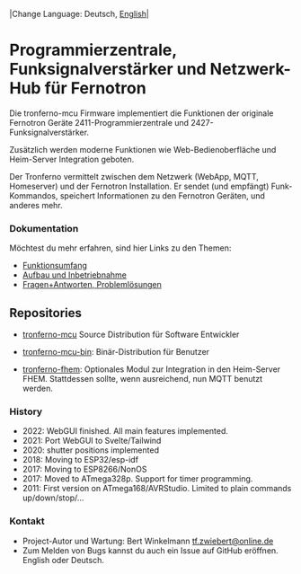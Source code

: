 |Change Language: Deutsch, [English](index.md)|

# Programmierzentrale, Funksignalverstärker und Netzwerk-Hub für Fernotron

Die tronferno-mcu Firmware implementiert die Funktionen der originale Fernotron Geräte 2411-Programmierzentrale und 2427-Funksignalverstärker.

Zusätzlich werden moderne Funktionen wie Web-Bedienoberfläche und Heim-Server Integration geboten.

Der Tronferno vermittelt zwischen dem Netzwerk (WebApp, MQTT, Homeserver) und der Fernotron Installation. Er sendet (und empfängt) Funk-Kommandos, speichert Informationen zu den Fernotron Geräten, und anderes mehr.

### Dokumentation

Möchtest du mehr erfahren, sind hier Links zu den Themen:
  * [Funktionsumfang](features.md)
  * [Aufbau und Inbetriebnahme](starter-de.md)
  * [Fragen+Antworten, Problemlösungen](starter_faq-de.md)


## Repositories


 * [tronferno-mcu](https://github.com/zwiebert/tronferno-mcu) Source Distribution für Software Entwickler

 * [tronferno-mcu-bin](https://github.com/zwiebert/tronferno-mcu-bin): Binär-Distribution für Benutzer


 * [tronferno-fhem](https://github.com/zwiebert/tronferno-fhem): Optionales Modul zur Integration in den Heim-Server FHEM. Stattdessen sollte, wenn ausreichend, nun MQTT benutzt werden.



### History
 * 2022: WebGUI finished. All main features implemented.
 * 2021: Port WebGUI to Svelte/Tailwind
 * 2020: shutter positions implemented
 * 2018: Moving to ESP32/esp-idf
 * 2017: Moving to ESP8266/NonOS
 * 2017: Moved to ATmega328p. Support for timer programming.
 * 2011: First version on ATmega168/AVRStudio. Limited to plain commands up/down/stop/...

### Kontakt

* Project-Autor und Wartung: Bert Winkelmann <tf.zwiebert@online.de>
* Zum Melden von Bugs kannst du auch ein Issue auf GitHub eröffnen. English oder Deutsch.